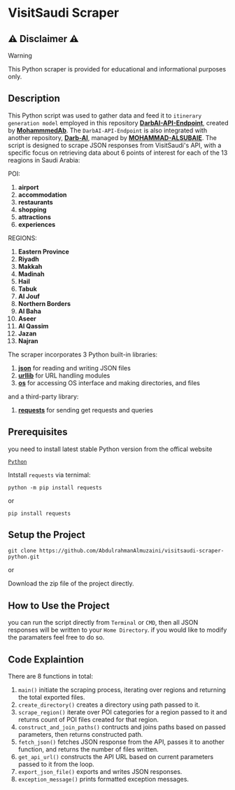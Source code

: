 # VisitSaudi Scraper

## :warning: Disclaimer :warning:

> [!WARNING]
> This Python scraper is provided for educational and informational purposes only.

## Description

This Python script was used to gather data and feed it to `itinerary generation model` employed in this repository **[DarbAI-API-Endpoint](https://github.com/MohammmedAb/DarbAI-API-Endpoint)**, created by **[MohammmedAb](https://github.com/MohammmedAb/)**. The `DarbAI-API-Endpoint` is also integrated with another repository, **[Darb-AI](https://github.com/MOHAMMAD-ALSUBAIE/Darb-AI)**, managed by **[MOHAMMAD-ALSUBAIE](https://github.com/MOHAMMAD-ALSUBAIE/)**. The script is designed to scrape JSON responses from VisitSaudi's API, with a specific focus on retrieving data about 6 points of interest for each of the 13 reagions in Saudi Arabia:

POI:

1. **airport**
1. **accommodation**
1. **restaurants**
1. **shopping**
1. **attractions**
1. **experiences**

REGIONS:

1. **Eastern Province**
1. **Riyadh**
1. **Makkah**
1. **Madinah**
1. **Hail**
1. **Tabuk**
1. **Al Jouf**
1. **Northern Borders**
1. **Al Baha**
1. **Aseer**
1. **Al Qassim**
1. **Jazan**
1. **Najran**

The scraper incorporates 3 Python built-in libraries:

1. [**json**](https://docs.python.org/3/library/json.html) for reading and writing JSON files
1. [**urllib**](https://docs.python.org/3/library/urllib.html) for URL handling modules
1. [**os**](https://docs.python.org/3/library/os.html) for accessing OS interface and making directories, and files

and a third-party library:

1. [**requests**](https://requests.readthedocs.io/en/latest/) for sending get requests and queries

## Prerequisites

you need to install latest stable Python version from the offical website

[`Python`](https://www.python.org/downloads/)

Intstall `requests` via ternimal:

`python -m pip install requests`

or

`pip install requests`

## Setup the Project

`git clone https://github.com/AbdulrahmanAlmuzaini/visitsaudi-scraper-python.git`

or

Download the zip file of the project directly.

## How to Use the Project

you can run the script directly from `Terminal` or `CMD`, then all JSON responses will be written to your `Home Directory`. if you would like to modify the paramaters feel free to do so.

## Code Explaintion

There are 8 functions in total:

1. `main()` initiate the scraping process, iterating over regions and returning the total exported files.
1. `create_directory()` creates a directory using path passed to it.
1. `scrape_region()` iterate over POI categories for a region passed to it and returns count of POI files created for that region.
1. `construct_and_join_paths()` contructs and joins paths based on passed parameters, then returns constructed path.
1. `fetch_json()` fetches JSON response from the API, passes it to another function, and returns the number of files written.
1. `get_api_url()` constructs the API URL based on current parameters passed to it from the loop.
1. `export_json_file()` exports and writes JSON responses.
1. `exception_message()` prints formatted exception messages.

